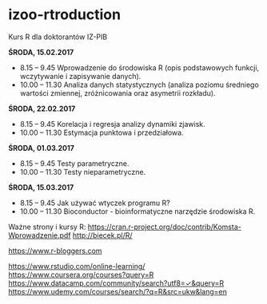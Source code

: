 # izoo-rtroduction
Kurs R dla doktorantów IZ-PIB

**ŚRODA, 15.02.2017**
- 8.15 – 9.45	Wprowadzenie do środowiska R (opis podstawowych funkcji, wczytywanie i zapisywanie danych).
- 10.00 – 11.30	Analiza danych statystycznych (analiza poziomu średniego wartości zmiennej, zróżnicowania oraz asymetrii rozkładu).

**ŚRODA, 22.02.2017**
- 8.15 – 9.45	Korelacja i regresja analizy dynamiki zjawisk.
- 10.00 – 11.30	Estymacja punktowa i przedziałowa.

**ŚRODA, 01.03.2017**
- 8.15 – 9.45	Testy parametryczne.
- 10.00 – 11.30	Testy nieparametryczne.

**ŚRODA, 15.03.2017**
- 8.15 – 9.45	Jak używać wtyczek programu R?
- 10.00 – 11.30	Bioconductor - bioinformatyczne narzędzie środowiska R.

Ważne strony i kursy R:
https://cran.r-project.org/doc/contrib/Komsta-Wprowadzenie.pdf
http://biecek.pl/R/

https://www.r-bloggers.com

https://www.rstudio.com/online-learning/
https://www.coursera.org/courses?query=R
https://www.datacamp.com/community/search?utf8=✓&query=R
https://www.udemy.com/courses/search/?q=R&src=ukw&lang=en



